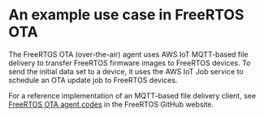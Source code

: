# An example use case in FreeRTOS OTA<a name="mqtt-based-file-delivery-example"></a>

The FreeRTOS OTA \(over\-the\-air\) agent uses AWS IoT MQTT\-based file delivery to transfer FreeRTOS firmware images to FreeRTOS devices\. To send the initial data set to a device, it uses the AWS IoT Job service to schedule an OTA update job to FreeRTOS devices\.

For a reference implementation of an MQTT\-based file delivery client, see [FreeRTOS OTA agent codes](https://github.com/aws/amazon-freertos/tree/master/libraries/freertos_plus/aws/ota/src) in the FreeRTOS GitHub website\.